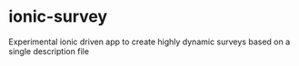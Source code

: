 # ionic-survey
Experimental ionic driven app to create highly dynamic surveys based on a single description file
